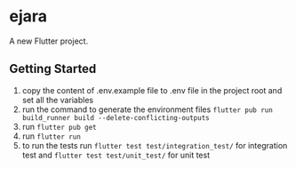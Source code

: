 # ejara

A new Flutter project.

## Getting Started

1. copy the content of .env.example file to .env file in the project root and set all the variables
2. run the command to generate the environment files `flutter pub run build_runner build --delete-conflicting-outputs`
3. run `flutter pub get`
4. run `flutter run`
5. to run the tests run `flutter test test/integration_test/` for integration test and `flutter test test/unit_test/` for unit test
